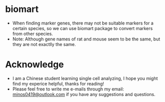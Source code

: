 # biomart
 - When finding marker genes, there may not be suitable markers for a certain species, so we can use biomart package to convert markers from other species.
 - Note: Although gene names of rat and mouse seem to be the same, but they are not exactlly the same.

# Acknowledge
- I am a Chinese student learning single cell analyzing, I hope you might find my experice helpful, thanks for reading!
- Please feel free to write me e-mails through my email: minos0419@outlook.com if you have any suggestions and questions.
